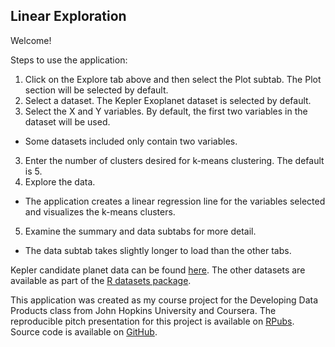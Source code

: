 ## Linear Exploration

Welcome! 

Steps to use the application:

1. Click on the Explore tab above and then select the Plot subtab. The Plot section will be selected by default.
1. Select a dataset. The Kepler Exoplanet dataset is selected by default.
2. Select the X and Y variables. By default, the first two variables in the dataset will be used.
  + Some datasets included only contain two variables.
3. Enter the number of clusters desired for k-means clustering. The default is 5. 
4. Explore the data. 
  + The application creates a linear regression line for the variables selected and visualizes the k-means clusters.
5. Examine the summary and data subtabs for more detail.
  + The data subtab takes slightly longer to load than the other tabs.


Kepler candidate planet data can be found [here](http://exoplanetarchive.ipac.caltech.edu/). The other datasets are available as part of the [R datasets package](https://stat.ethz.ch/R-manual/R-devel/library/datasets/html/00Index.html). 

This application was created as my course project for the Developing Data Products class from John Hopkins University and Coursera. The reproducible pitch presentation for this project is available on [RPubs](http://rpubs.com/crhammond88/ddp-shiny-project). Source code is available on [GitHub](https://github.com/crhammond88/ddp-shiny-project).
